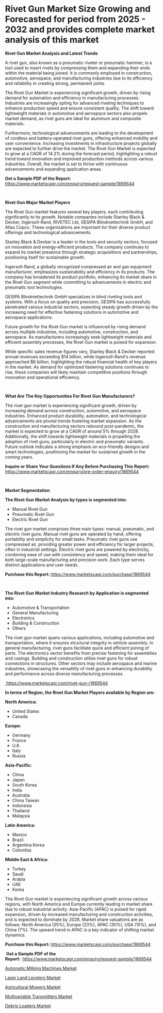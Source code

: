 <p><h1>Rivet Gun Market Size Growing and Forecasted for period from 2025 - 2032 and provides complete market analysis of this market</h1></p><p><strong>Rivet Gun Market Analysis and Latest Trends</strong></p>
<p><p>A rivet gun, also known as a pneumatic riveter or pneumatic hammer, is a tool used to insert rivets by compressing them and expanding their ends within the material being joined. It is commonly employed in construction, automotive, aerospace, and manufacturing industries due to its efficiency and reliability in creating strong, permanent joints.</p><p>The Rivet Gun Market is experiencing significant growth, driven by rising demand for automation and efficiency in manufacturing processes. Industries are increasingly opting for advanced riveting techniques to enhance production speed and ensure consistent quality. The shift toward lightweight materials in automotive and aerospace sectors also propels market demand, as rivet guns are ideal for aluminum and composite materials.</p><p>Furthermore, technological advancements are leading to the development of cordless and battery-operated rivet guns, offering enhanced mobility and user convenience. Increasing investments in infrastructure projects globally are expected to further drive the market. The Rivet Gun Market is expected to grow at a CAGR of 14.2% during the forecast period, highlighting a robust trend toward innovation and improved production methods across various industries. Overall, the market is set to thrive with continuous advancements and expanding application areas.</p></p>
<p><strong>Get a Sample PDF of the Report:&nbsp;</strong> <a href="https://www.marketscagr.com/enquiry/request-sample/1869544?utm_campaign=2010&utm_medium=2&utm_source=Github&utm_content=ia&utm_term=08042025&utm_id=rivet-gun">https://www.marketscagr.com/enquiry/request-sample/1869544</a></p>
<p>&nbsp;</p>
<p><strong>Rivet Gun Major Market Players</strong></p>
<p><p>The Rivet Gun market features several key players, each contributing significantly to its growth. Notable companies include Stanley Black & Decker, Ingersoll-Rand, RIVETEC Ltd, GESIPA Blindniettechnik GmbH, and Atlas Copco. These organizations are important for their diverse product offerings and technological advancements.</p><p>Stanley Black & Decker is a leader in the tools and security sectors, focused on innovation and energy-efficient products. The company continues to expand its market presence through strategic acquisitions and partnerships, positioning itself for sustainable growth. </p><p>Ingersoll-Rand, a globally recognized compressed air and gas equipment manufacturer, emphasizes sustainability and efficiency in its products. The company has broadened its product portfolio, enhancing its market share in the Rivet Gun segment while committing to advancements in electric and pneumatic tool technologies.</p><p>GESIPA Blindniettechnik GmbH specializes in blind riveting tools and systems. With a focus on quality and precision, GESIPA has successfully penetrated various industrial sectors, expecting steady growth driven by the increasing need for effective fastening solutions in automotive and aerospace applications.</p><p>Future growth for the Rivet Gun market is influenced by rising demand across multiple industries, including automotive, construction, and aerospace. As manufacturers increasingly seek lightweight materials and efficient assembly processes, the Rivet Gun market is poised for expansion.</p><p>While specific sales revenue figures vary, Stanley Black & Decker reported annual revenues exceeding $14 billion, while Ingersoll-Rand's revenue approached $6 billion, highlighting the robust financial health of key players in the market. As demand for optimized fastening solutions continues to rise, these companies will likely maintain competitive positions through innovation and operational efficiency.</p></p>
<p>&nbsp;</p>
<p><strong>What Are The Key Opportunities For Rivet Gun Manufacturers?</strong></p>
<p><p>The rivet gun market is experiencing significant growth, driven by increasing demand across construction, automotive, and aerospace industries. Enhanced product durability, automation, and technological advancements are pivotal trends fostering market expansion. As the construction and manufacturing sectors rebound post-pandemic, the market is expected to grow at a CAGR of around 5% through 2028. Additionally, the shift towards lightweight materials is propelling the adoption of rivet guns, particularly in electric and pneumatic variants. Future outlook indicates a strong emphasis on eco-friendly designs and smart technologies, positioning the market for sustained growth in the coming years.</p></p>
<p><strong>Inquire or Share Your Questions If Any Before Purchasing This Report:</strong> <a href="https://www.marketscagr.com/enquiry/pre-order-enquiry/1869544?utm_campaign=2010&utm_medium=2&utm_source=Github&utm_content=ia&utm_term=08042025&utm_id=rivet-gun">https://www.marketscagr.com/enquiry/pre-order-enquiry/1869544</a></p>
<p>&nbsp;</p>
<p><strong>Market Segmentation</strong></p>
<p><strong>The Rivet Gun Market Analysis by types is segmented into:</strong></p>
<p><ul><li>Manual Rivet Gun</li><li>Pneumatic Rivet Gun</li><li>Electric Rivet Gun</li></ul></p>
<p><p>The rivet gun market comprises three main types: manual, pneumatic, and electric rivet guns. Manual rivet guns are operated by hand, offering portability and simplicity for small tasks. Pneumatic rivet guns use compressed air, providing greater power and efficiency for larger projects, often in industrial settings. Electric rivet guns are powered by electricity, combining ease of use with consistency and speed, making them ideal for both large-scale manufacturing and precision work. Each type serves distinct applications and user needs.</p></p>
<p><strong>Purchase this Report:&nbsp;</strong><a href="https://www.marketscagr.com/purchase/1869544?utm_campaign=2010&utm_medium=2&utm_source=Github&utm_content=ia&utm_term=08042025&utm_id=rivet-gun">https://www.marketscagr.com/purchase/1869544</a></p>
<p>&nbsp;</p>
<p><strong>The Rivet Gun Market Industry Research by Application is segmented into:</strong></p>
<p><ul><li>Automotive & Transportation</li><li>General Manufacturing</li><li>Electronics</li><li>Building & Construction</li><li>Others</li></ul></p>
<p><p>The rivet gun market spans various applications, including automotive and transportation, where it ensures structural integrity in vehicle assembly. In general manufacturing, rivet guns facilitate quick and efficient joining of parts. The electronics sector benefits from precise fastening for assemblies and casings. Building and construction utilize rivet guns for robust connections in structures. Other sectors may include aerospace and marine industries, showcasing the versatility of rivet guns in enhancing durability and performance across diverse manufacturing processes.</p></p>
<p><a href="https://www.marketscagr.com/rivet-gun-r1869544?utm_campaign=2010&utm_medium=2&utm_source=Github&utm_content=ia&utm_term=08042025&utm_id=rivet-gun">&nbsp;https://www.marketscagr.com/rivet-gun-r1869544</a></p>
<p><strong>In terms of Region, the Rivet Gun Market Players available by Region are:</strong></p>
<p>
    <p> <strong> North America: </strong>
        <ul>
            <li>United States</li>
            <li>Canada</li>
        </ul>
        </p> 
    <p> <strong> Europe: </strong>
        <ul>
            <li>Germany</li>
            <li>France</li>
            <li>U.K.</li>
            <li>Italy</li>
            <li>Russia</li>
        </ul>
        </p> 
    <p> <strong> Asia-Pacific: </strong>
        <ul>
            <li>China</li>
            <li>Japan</li>
            <li>South Korea</li>
            <li>India</li>
            <li>Australia</li>
            <li>China Taiwan</li>
            <li>Indonesia</li>
            <li>Thailand</li>
            <li>Malaysia</li>
        </ul>
        </p> 
    <p> <strong> Latin America: </strong>
        <ul>
            <li>Mexico</li>
            <li>Brazil</li>
            <li>Argentina Korea</li>
            <li>Colombia</li>
        </ul>
        </p> 
    <p> <strong> Middle East & Africa: </strong>
        <ul>
            <li>Turkey</li>
            <li>Saudi</li>
            <li>Arabia</li>
            <li>UAE</li>
            <li>Korea</li>
        </ul>
    </p>
    </p>
<p><p>The Rivet Gun market is experiencing significant growth across various regions, with North America and Europe currently leading in market share due to robust industrial activity. Asia-Pacific (APAC) is poised for rapid expansion, driven by increased manufacturing and construction activities, and is expected to dominate by 2028. Market share valuations are as follows: North America (25%), Europe (23%), APAC (30%), USA (15%), and China (7%). The upward trend in APAC is a key indicator of shifting market dynamics.</p></p>
<p><strong>Purchase this Report: </strong><a href="https://www.marketscagr.com/purchase/1869544?utm_campaign=2010&utm_medium=2&utm_source=Github&utm_content=ia&utm_term=08042025&utm_id=rivet-gun">https://www.marketscagr.com/purchase/1869544</a></p>
<p>&nbsp;<strong>Get a Sample PDF of the Report:&nbsp;&nbsp;</strong><a href="https://www.marketscagr.com/enquiry/request-sample/1869544?utm_campaign=2010&utm_medium=2&utm_source=Github&utm_content=ia&utm_term=08042025&utm_id=rivet-gun">https://www.marketscagr.com/enquiry/request-sample/1869544</a></p>
<p><strong></strong></p>
<p><p><a href="https://github.com/beberjuban9a/Market-Research-Report-List-1/blob/main/automatic-milking-machines-market.md?utm_campaign=2010&utm_medium=2&utm_source=Github&utm_content=ia&utm_term=08042025&utm_id=rivet-gun">Automatic Milking Machines Market</a></p><p><a href="https://github.com/BryceTownsendr/Market-Research-Report-List-7/blob/main/laser-land-levelers-market.md?utm_campaign=2010&utm_medium=2&utm_source=Github&utm_content=ia&utm_term=08042025&utm_id=rivet-gun">Laser Land Levelers Market</a></p><p><a href="https://github.com/camacrokesw2/Market-Research-Report-List-1/blob/main/agricultural-mowers-market.md?utm_campaign=2010&utm_medium=2&utm_source=Github&utm_content=ia&utm_term=08042025&utm_id=rivet-gun">Agricultural Mowers Market</a></p><p><a href="https://github.com/diosohusch6x/Market-Research-Report-List-1/blob/main/multivariable-transmitters-market.md?utm_campaign=2010&utm_medium=2&utm_source=Github&utm_content=ia&utm_term=08042025&utm_id=rivet-gun">Multivariable Transmitters Market</a></p><p><a href="https://github.com/mahnoor2003/Market-Research-Report-List-7/blob/main/debris-loaders-market.md?utm_campaign=2010&utm_medium=2&utm_source=Github&utm_content=ia&utm_term=08042025&utm_id=rivet-gun">Debris Loaders Market</a></p></p>